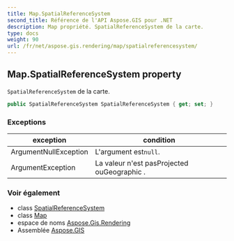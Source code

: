 ```yaml
---
title: Map.SpatialReferenceSystem
second_title: Référence de l'API Aspose.GIS pour .NET
description: Map propriété. SpatialReferenceSystem de la carte.
type: docs
weight: 90
url: /fr/net/aspose.gis.rendering/map/spatialreferencesystem/
---
```

## Map.SpatialReferenceSystem property

`SpatialReferenceSystem` de la carte.

```csharp
public SpatialReferenceSystem SpatialReferenceSystem { get; set; }
```

### Exceptions

| exception | condition |
| --- | --- |
| ArgumentNullException | L'argument est`null`. |
| ArgumentException | La valeur n'est pasProjected ouGeographic . |

### Voir également

* class [SpatialReferenceSystem](../../../aspose.gis.spatialreferencing/spatialreferencesystem/)
* class [Map](../)
* espace de noms [Aspose.Gis.Rendering](../../map/)
* Assemblée [Aspose.GIS](../../../)


